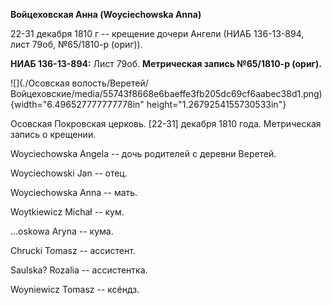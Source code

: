 **Войцеховская Анна (Woyciechowska Anna)**

22-31 декабря 1810 г -- крещение дочери Ангели (НИАБ 136-13-894, лист
79об, №65/1810-р (ориг)).

**НИАБ 136-13-894:** Лист 79об. **Метрическая запись №65/1810-р
(ориг).**

![](./Осовская волость/Веретей/Войцеховские/media/55743f8668e6baeffe3fb205dc69cf6aabec38d1.png){width="6.496527777777778in"
height="1.2679254155730533in"}

Осовская Покровская церковь. \[22-31\] декабря 1810 года. Метрическая
запись о крещении.

Woyciechowska Angela -- дочь родителей с деревни Веретей.

Woyciechowski Jan -- отец.

Woyciechowska Anna -- мать.

Woytkiewicz Michał -- кум.

\...oskowa Aryna -- кума.

Chrucki Tomasz -- ассистент.

Saulska? Rozalia -- ассистентка.

Woyniewicz Tomasz -- ксёндз.
